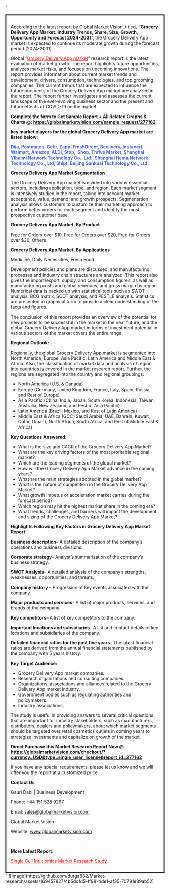 "<div style='border: 3px solid black; padding: 1em;'>

According to the latest report by Global Market Vision, titled, <strong>“Grocery Delivery App Market: Industry Trends, Share, Size, Growth, Opportunity and Forecast 2024-2031</strong>“, the Grocery Delivery App market is expected to continue its moderate growth during the forecast period (2024-2031).

Global “<a style='color: #ff0000;' href='https://globalmarketvision.com/reports/global-grocery-delivery-app-market/277162'>Grocery Delivery App market</a>” research report is the latest evaluation of market growth. The report highlights future opportunities, analyzes market risks, and focuses on upcoming innovations. The report provides information about current market trends and development, drivers, consumption, technologies, and top grooming companies. The current trends that are expected to influence the future prospects of the Grocery Delivery App market are analyzed in the report. The report further investigates and assesses the current landscape of the ever-evolving business sector and the present and future effects of COVID-19 on the market.

<strong>Complete the form to Get Sample Report + All Related Graphs &amp; Charts @: <a style='color: #ff0000;' href='https://globalmarketvision.com/sample_request/277162?utm_source=linkedinPulse&utm_medium=SN&utm_campaign=SN'><strong>https://globalmarketvision.com/sample_request/277162</strong></a></strong>

<strong>key market players for the global Grocery Delivery App market are listed below:</strong>

<strong style='color: #4169e1;'>Dija, Postmates, Getir, Zapp, FreshDirect, Beelivery, Instacart, Walmart, Amazon, ALDI, Stop,  Shop, Thrive Market, Shanghai Yibaimi Network Technology Co., Ltd., Shanghai Hema Network Technology Co., Ltd, Shipt, Beijing Sankuai Technology Co., Ltd</strong>

<strong>Grocery Delivery App Market Segmentation</strong>

The Grocery Delivery App market is divided into various essential sectors, including application, type, and region. Each market segment is intensively studied in the report, taking into account market acceptance, value, demand, and growth prospects. Segmentation analysis allows customers to customize their marketing approach to perform better orders for each segment and identify the most prospective customer base

<strong>Grocery Delivery App Market, By Product</strong>

Free for Orders over $10, Free for Orders over $20, Free for Orders over $30, Others

<strong>Grocery Delivery App Market, By Applications</strong>

Medicine, Daily Necessities, Fresh Food

Development policies and plans are discussed, and manufacturing processes and industry chain structures are analyzed. This report also gives the import/export, supply, and consumption figures, as well as manufacturing costs and global revenues, and gross margin by region. Numerical data is backed up with statistical tools such as SWOT analysis, BCG matrix, SCOT analysis, and PESTLE analysis. Statistics are presented in graphical form to provide a clear understanding of the facts and figures.

The conclusion of this report provides an overview of the potential for new projects to be successful in the market in the near future, and the global Grocery Delivery App market in terms of investment potential in various sectors of the market covers the entire range.

<strong>Regional Outlook:</strong>

Regionally, the global Grocery Delivery App market is segmented into North America, Europe, Asia Pacific, Latin America and Middle East &amp; Africa. Also, the classification of market data and analysis of region into countries is covered in the market research report. Further, the regions are segregated into the country and regional groupings:
<ul>
  <li>North America (U.S. &amp; Canada)</li>
  <li>Europe (Germany, United Kingdom, France, Italy, Spain, Russia, and Rest of Europe)</li>
  <li>Asia Pacific (China, India, Japan, South Korea, Indonesia, Taiwan, Australia, New Zealand, and Rest of Asia Pacific)</li>
  <li>Latin America (Brazil, Mexico, and Rest of Latin America)</li>
  <li>Middle East &amp; Africa (GCC (Saudi Arabia, UAE, Bahrain, Kuwait, Qatar, Oman), North Africa, South Africa, and Rest of Middle East &amp; Africa)</li>
</ul>
<strong>Key Questions Answered:</strong>
<ul>
  <li>What is the size and CAGR of the Grocery Delivery App Market?</li>
  <li>What are the key driving factors of the most profitable regional market?</li>
  <li>Which are the leading segments of the global market?</li>
  <li>How will the Grocery Delivery App Market advance in the coming years?</li>
  <li>What are the main strategies adopted in the global market?</li>
  <li>What is the nature of competition in the Grocery Delivery App Market?</li>
  <li>What growth impetus or acceleration market carries during the forecast period?</li>
  <li>Which region may hit the highest market share in the coming era?</li>
  <li>What trends, challenges, and barriers will impact the development and sizing of the Grocery Delivery App Market?</li>
</ul>
<strong>Highlights Following Key Factors in Grocery Delivery App Market Report:</strong>

<strong>Business description</strong>– A detailed description of the company’s operations and business divisions.

<strong>Corporate strategy</strong>– Analyst’s summarization of the company’s business strategy.

<strong>SWOT Analysis</strong>- A detailed analysis of the company’s strengths, weaknesses, opportunities, and threats.

<strong>Company history</strong> – Progression of key events associated with the company.

<strong>Major products and services</strong>- A list of major products, services, and brands of the company.

<strong>Key competitors</strong>– A list of key competitors to the company.

<strong>Important locations and subsidiaries</strong>– A list and contact details of key locations and subsidiaries of the company.

<strong>Detailed financial ratios for the past five years</strong>– The latest financial ratios are derived from the annual financial statements published by the company with 5 years history.

<strong>Key Target Audience:</strong>
<ul>
  <li>Grocery Delivery App market companies.</li>
  <li>Research organizations and consulting companies.</li>
  <li>Organizations, associations and alliances related to the Grocery Delivery App market industry.</li>
  <li>Government bodies such as regulating authorities and policymakers.</li>
  <li>Industry associations.</li>
</ul>
The study is useful in providing answers to several critical questions that are important for industry stakeholders, such as manufacturers, distributors, dealers and policymakers, about which market segments should be targeted over retail cosmetics outlets in coming years to strategize investments and capitalize on growth of the market.

<strong>Direct Purchase this Market Research Report Now @ </strong><strong><a style='color: #ff0000;' href='https://globalmarketvision.com/checkout/?currency=USD&type=single_user_license&report_id=277162?utm_source=linkedinPulse&utm_medium=SN&utm_campaign=SN'><strong>https://globalmarketvision.com/checkout/?currency=USD&type=single_user_license&report_id=277162</strong></a></strong>

If you have any special requirements, please let us know and we will offer you the report at a customized price.
<p id='ember58' class='ember-view reader-content-blocks__paragraph'><strong>Contact Us</strong></p>
<p id='ember59' class='ember-view reader-content-blocks__paragraph'>Gauri Dabi | Business Development</p>
<p id='ember60' class='ember-view reader-content-blocks__paragraph'>Phone: +44 151 528 9267</p>
Email: <a href='mailto:sales@globalmarketvision.com'>sales@globalmarketvision.com</a>

Global Market Vision

Website: <a href='http://www.globalmarketvision.com'>www.globalmarketvision.com</a>

&nbsp;

<strong>More Latest Report:</strong>

<a style='color: #ff0000;' href='https://medium.com/@apurvashinde1994/single-cell-multiomics-market-research-study-8570ade0c856'>Single Cell Multiomics Market Research Study</a>

</div>"
![image](https://github.com/durga832/Market-research/assets/169457827/4b5ddfd5-ff98-4de1-af35-70791e89ab52)
